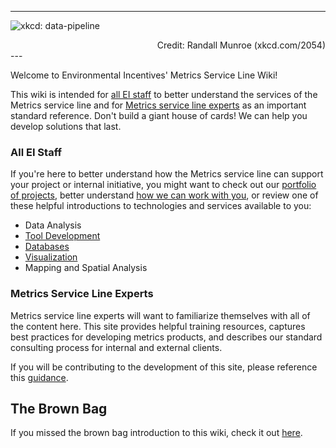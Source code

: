 

---

![xkcd: data-pipeline]( https://imgs.xkcd.com/comics/data_pipeline.png)

<div style = "text-align: right">  Credit: Randall Munroe (xkcd.com/2054) </div>
---

Welcome to Environmental Incentives' Metrics Service Line Wiki! 

This wiki is intended for [all EI staff](#all-ei-staff) to better understand the services of the Metrics service line and for [Metrics service line experts](#metrics-service-line-experts) as an important standard reference. Don't build a giant house of cards! We can help you develop solutions that last.

### All EI Staff

If you're here to better understand how the Metrics service line can support your project or internal initiative, you might want to check out our [portfolio of projects](portfolio/project-portfolio.md), better understand [how we can work with you](metrics-services/how-we-work.md), or review one of these helpful introductions to technologies and services available to you:

* Data Analysis
* [Tool Development](deployment/deployment-overview.md)
* [Databases](data-management/database-overview.md)
* [Visualization](data-visualization/data-visualization.md)
* Mapping and Spatial Analysis

### Metrics Service Line Experts

Metrics service line experts will want to familiarize themselves with all of the content here. This site provides helpful training resources, captures best practices for developing metrics products, and describes our standard consulting process for internal and external clients. 

If you will be contributing to the development of this site, please reference this [guidance](development-guidance.md).

## The Brown Bag

If you missed the brown bag introduction to this wiki, check it out [here](https://web.microsoftstream.com/video/b99b4bd3-ed27-41df-abc5-81046ae69a70).

